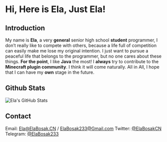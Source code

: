 # Hi, Here is Ela, Just Ela!

## Introduction
My name is **Ela**, a very **general** senior high school **student** programmer, I don’t really like to compete with others, because a life full of competition can easily make me lose my original intention. I just want to pursue a peaceful life that belongs to the programmer, but no one cares about these things. **For the point**, I like **Java** the most! I **always** try to contribute to the **Minecraft plugin community**. I think it will come naturally. All in All, I hope that I can have my **own** stage in the future.

## Github Stats
![Ela's GitHub Stats](https://github-readme-stats.vercel.app/api?username=ElaBosak233&show_icons=true)

## Contact
Email: Ela@ElaBosak.CN / ElaBosak233@Gmail.com
Twitter: [@ElaBosakCN](https://twitter.com/ElaBosakCN)
Telegram: [@ElaBosak233](https://t.me/ElaBosak233)
<!--
**ElaBosak233/ElaBosak233** is a ✨ _special_ ✨ repository because its `README.md` (this file) appears on your GitHub profile.

Here are some ideas to get you started:

- 🔭 I’m currently working on ...
- 🌱 I’m currently learning ...
- 👯 I’m looking to collaborate on ...
- 🤔 I’m looking for help with ...
- 💬 Ask me about ...
- 📫 How to reach me: ...
- 😄 Pronouns: ...
- ⚡ Fun fact: ...
-->
